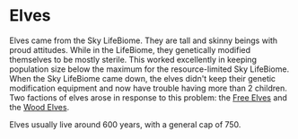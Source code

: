 # Elves

Elves came from the Sky LifeBiome.
They are tall and skinny beings with proud attitudes. 
While in the LifeBiome, they genetically modified themselves to be mostly sterile. 
This worked excellently in keeping population size below the maximum for the resource-limited Sky LifeBiome.
When the Sky LifeBiome came down, the elves didn't keep their genetic modification equipment and now have trouble having more than 2 children. 
Two factions of elves arose in response to this problem: the [Free Elves](#22.02) and the [Wood Elves](#22.01).

Elves usually live around 600 years, with a general cap of 750.

